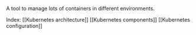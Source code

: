 A tool to manage lots of containers in different environments.

Index:
[[Kubernetes architecture]]
[[Kubernetes components]]
[[Kubernetes configuration]]
